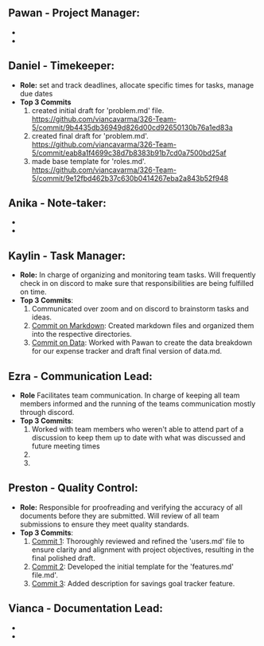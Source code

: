
Pawan - Project Manager: 
  - 
  -
  -
## Daniel - Timekeeper: 
- **Role:** set and track deadlines, allocate specific times for tasks, manage due dates
- **Top 3 Commits**
  1. created initial draft for 'problem.md' file. https://github.com/viancavarma/326-Team-5/commit/9b4435db36949d826d00cd92650130b76a1ed83a
  2. created final draft for 'problem.md'. https://github.com/viancavarma/326-Team-5/commit/eab8a1f4699c38d7b8383b91b7cd0a7500bd25af
  3. made base template for 'roles.md'. https://github.com/viancavarma/326-Team-5/commit/9e12fbd462b37c630b0414267eba2a843b52f948

Anika - Note-taker: 
  -
  -
  -
## Kaylin - Task Manager:
  - **Role:** In charge of organizing and monitoring team tasks. Will frequently check in on discord to make sure that responsibilities are being fulfilled on time.
  - **Top 3 Commits**:
    1. Communicated over zoom and on discord to brainstorm tasks and ideas. 
    2. [Commit on Markdown](https://github.com/viancavarma/326-Team-5/commit/c2fa8de23c862337b968f6fdbe04252878b36587): Created markdown files and organized them into the respective directories.
    3. [Commit on Data](https://github.com/viancavarma/326-Team-5/commit/c06e03a493e2cd30d014787b98d4f7d25a787a86): Worked with Pawan to create the data breakdown for our expense tracker and draft final version of data.md.

## Ezra - Communication Lead: 
  - **Role** Facilitates team communication. In charge of keeping all team members informed and the running of the teams communication mostly through discord.
  - **Top 3 Commits**:
    1. Worked with team members who weren't able to attend part of a discussion to keep them up to date with what was discussed and future meeting times
    2. 
    3. 
## Preston - Quality Control:
  - **Role:** Responsible for proofreading and verifying the accuracy of all documents before they are submitted. Will review of all team submissions to ensure they meet quality standards.
  - **Top 3 Commits**:
    1. [Commit 1](https://github.com/viancavarma/326-Team-5/commit/c26de0082873626148e1a18b4e94e3533c533b7e): Thoroughly reviewed and refined the 'users.md' file to ensure clarity and alignment with project objectives, resulting in the final polished draft.
    2. [Commit 2](https://github.com/viancavarma/326-Team-5/commit/3e041a04b49f8e014f6470e62dfccecd6cb14489): Developed the initial template for the 'features.md' file.md'.
    3. [Commit 3](https://github.com/viancavarma/326-Team-5/commit/e9bf35008e9b0877a72d461f4998ee97576eee02): Added description for savings goal tracker feature.

Vianca - Documentation Lead: 
  -
  -
  -
